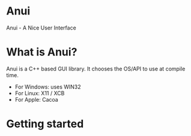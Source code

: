 # Anui
Anui - A Nice User Interface

# What is Anui?
Anui is a C++ based GUI library. It chooses the OS/API to use at compile time.
- For Windows: uses WIN32
- For Linux: X11 / XCB
- For Apple: Cacoa

# Getting started
